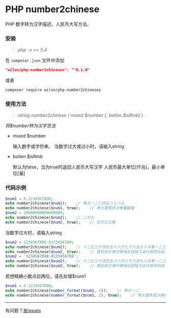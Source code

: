 # PHP number2chinese

PHP 数字转为汉字描述，人民币大写方法。

### 安装

> *php -v >= 5.4*

在 `composer.json` 文件中添加

```json
"wilon/php-number2chineses": "^0.1.0"
```

或者

```sh
composer require wilon/php-number2chineses
```

### 使用方法

> *string number2chinese ( mixed $number [, bollen $isRmb] )*

*将$number转为汉字念法*

* mixed $number

    输入数字或字符串。
    当数字过大或过小时，请输入string

* bollen $isRmb

    默认为false，当为true时返回人民币大写汉字
    人民币最大单位[仟兆]，最小单位[毫]

### 代码示例

```php
$num1 = 0.1234567890;
echo number2chinese($num1);    // 零点一二三四五六七八九
echo number2chinese($num1, true);    // 零元壹角贰分叁厘肆毫
$num2 = 20000000000000000;
echo number2chinese($num2);    // 二万亿
echo number2chinese($num2, true);    // 贰万亿元整
```

当数字过大时，请输入string
```php
$num2 = 1234567890.0123456789;
echo number2chinese($num2);    // 十二亿三千四百五十六万七千八百九十点零一二三
echo number2chinese($num2, true);    // 壹拾贰亿叁仟肆佰伍拾陆万柒仟捌佰玖拾元壹分贰厘叁毫
$num2 = '1234567890.0123456789';
echo number2chinese($num2);    // 十二亿三千四百五十六万七千八百九十点零一二三四五六七八九
echo number2chinese($num2, true);    // 壹拾贰亿叁仟肆佰伍拾陆万柒仟捌佰玖拾元壹分贰厘叁毫
```

 若想精确小数点后两位，请先处理$num1
```php
$num1 = 0.1234567890;
echo number2chinese(number_format($num1, 2));    // 零点一二
echo number2chinese(number_format($num1, 2), true);    // 零元壹角贰分叁厘肆毫
```

______
有问题？<a href="https://github.com/wilon/php-number2chinese/issues" target="_blank">发issues</a>
